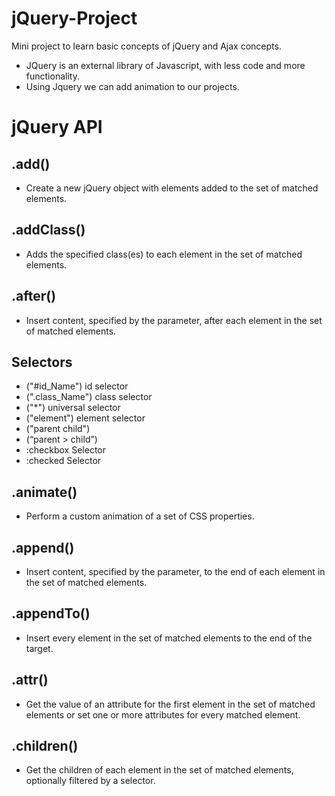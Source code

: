 # jQuery-Project
Mini project to learn basic concepts of jQuery and Ajax concepts.
 * JQuery is an external library of Javascript, with less code and more functionality.
 * Using Jquery we can add animation to our projects.

# jQuery API
## .add() 
* Create a new jQuery object with elements added to the set of matched elements.
## .addClass()
* Adds the specified class(es) to each element in the set of matched elements.
## .after()
* Insert content, specified by the parameter, after each element in the set of matched elements.
## Selectors
* ("#id_Name") id selector
* (".class_Name") class selector
* ("*") universal selector
* ("element") element selector
* ("parent child")
* (“parent > child”)
* :checkbox Selector
* :checked Selector
## .animate()
* Perform a custom animation of a set of CSS properties.
## .append()
* Insert content, specified by the parameter, to the end of each element in the set of matched elements.
## .appendTo()
* Insert every element in the set of matched elements to the end of the target.
## .attr()
* Get the value of an attribute for the first element in the set of matched elements or set one or more attributes for every matched element.
## .children()
* Get the children of each element in the set of matched elements, optionally filtered by a selector.
